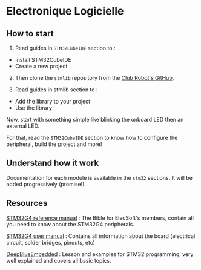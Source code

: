 # Electronique Logicielle

## How to start
1. Read guides in `STM32CubeIDE` section to :
- Install STM32CubeIDE
- Create a new project

2. Then clone the `stmlib` repository from the [Club Robot's GitHub](https://github.com/ClubRobotInsat/stmlib).

3. Read guides in stmlib section to :
- Add the library to your project
- Use the library

Now, start with something simple like blinking the onboard LED then an external LED.

For that, read the `STM32CubeIDE` section to know how to configure the peripheral, build the project and more!

## Understand how it work
Documentation for each module is available in the `stm32` sections. It will be added progressively (promise!).


## Resources
[STM32G4 reference manual](https://www.st.com/resource/en/reference_manual/rm0440-stm32g4-series-advanced-armbased-32bit-mcus-stmicroelectronics.pdf) : The Bible for ElecSoft's members, contain all you need to know about the STM32G4 peripherals.

[STM32G4 user manual](https://www.st.com/resource/en/user_manual/um2397-stm32g4-nucleo32-board-mb1430-stmicroelectronics.pdf) : Contains all information about the board (electrical circuit, solder bridges, pinouts, etc)

[DeepBlueEmbedded](https://deepbluembedded.com) : Lesson and examples for STM32 programming, very well explained and covers all basic topics. 

